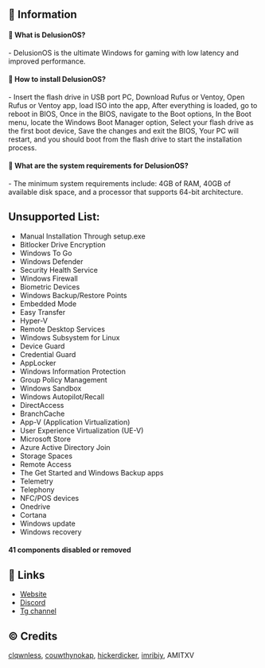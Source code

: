 ## 📌 Information
<h4>🤔 What is DelusionOS?</h4>
<p>- DelusionOS is the ultimate Windows for gaming with low latency and improved performance.</p>

<h4>🤔 How to install DelusionOS?</h4>
<p>- Insert the flash drive in USB port PC, Download Rufus or Ventoy, Open Rufus or Ventoy app, load ISO into the app, After everything is loaded, go to reboot in BIOS, Once in the BIOS, navigate to the Boot options, In the Boot menu, locate the Windows Boot Manager option, Select your flash drive as the first boot device, Save the changes and exit the BIOS, Your PC will restart, and you should boot from the flash drive to start the installation process.</p>

<h4>🤔 What are the system requirements for DelusionOS?</h4>
<p>- The minimum system requirements include: 4GB of RAM, 40GB of available disk space, and a processor that supports 64-bit architecture.</p>

## Unsupported List:
- Manual Installation Through setup.exe
- Bitlocker Drive Encryption
- Windows To Go
- Windows Defender
- Security Health Service
- Windows Firewall
- Biometric Devices
- Windows Backup/Restore Points
- Embedded Mode
- Easy Transfer
- Hyper-V
- Remote Desktop Services
- Windows Subsystem for Linux
- Device Guard
- Credential Guard
- AppLocker
- Windows Information Protection
- Group Policy Management
- Windows Sandbox
- Windows Autopilot/Recall
- DirectAccess
- BranchCache
- App-V (Application Virtualization)
- User Experience Virtualization (UE-V)
- Microsoft Store
- Azure Active Directory Join
- Storage Spaces
- Remote Access
- The Get Started and Windows Backup apps
- Telemetry
- Telephony
- NFC/POS devices
- Onedrive
- Cortana
- Windows update
- Windows recovery
#### 41 components disabled or removed

## 🔗 Links
- [Website](https://deluos.vercel.app/)
- [Discord](https://dsc.gg/delusionos/)
- [Tg channel](https://t.me/DelusionOS/)

## ©️ Credits
[clqwnless](https://github.com/clqwnless),
[couwthynokap](https://github.com/couwthynokap),
[hickerdicker](https://github.com/hickerdicker),
[imribiy](https://github.com/imribiy),
AMITXV
